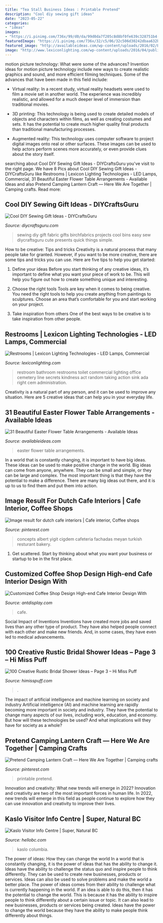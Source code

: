 ```yaml
---
title: "Tea Stall Business Ideas : Printable Pretend"
description: "Cool diy sewing gift ideas"
date: "2023-05-22"
categories:
- "ideas"
images:
- "https://i.pinimg.com/736x/99/d0/da/99d0da7f205c8d8bf0fe639c328751b4--cafe-interiors-restaurant-interiors.jpg"
featuredImage: "https://i.pinimg.com/736x/32/c5/06/32c506d30242dbaa632b34f271c3d5c8.jpg"
featured_image: "http://availableideas.com/wp-content/uploads/2016/02/Easter-Flower-Table-Arrangements-19.jpg"
image: "http://www.lexiconlighting.com/wp-content/uploads/2016/04/public-bathroom.jpg"
---
```



motion picture technology: What were some of the advances?
Invention ideas for motion picture technology include new ways to create realistic graphics and sound, and more efficient filming techniques. Some of the advances that have been made in this field include: 
- Virtual reality: In a recent study, virtual reality headsets were used to film a movie set in another world. The experience was incredibly realistic, and allowed for a much deeper level of immersion than traditional movies. 

- 3D printing: This technology is being used to create detailed models of objects and characters within films, as well as creating costumes and sets. It has the potential to create much higher quality final products than traditional manufacturing processes. 

- Augmented reality: This technology uses computer software to project digital images onto real or other surfaces. These images can be used to help actors perform scenes more accurately, or even provide clues about the story itself.

	

		
searching about Cool DIY Sewing Gift Ideas - DIYCraftsGuru you've visit to the right page. We have 8 Pics about Cool DIY Sewing Gift Ideas - DIYCraftsGuru like Restrooms | Lexicon Lighting Technologies - LED Lamps, Commercial, 31 Beautiful Easter Flower Table Arrangements - Available Ideas and also Pretend Camping Lantern Craft — Here We Are Together | Camping crafts. Read more:
		
    
## Cool DIY Sewing Gift Ideas - DIYCraftsGuru

<img loading=lazy src="http://www.diycraftsguru.com/wp-content/uploads/2016/03/06-sewing-gifts-featured-image.jpg" onerror="this.onerror=null;this.src='https://tse1.mm.bing.net/th?id=OIP.ZJ-OvAdf36MsbKNBsQX4uwHaLH&amp;pid=15.1';" alt="Cool DIY Sewing Gift Ideas - DIYCraftsGuru">

_Source: diycraftsguru.com_

>sewing diy gift fabric gifts birchfabrics projects cool bins easy sew diycraftsguru cute presents quick things simple. 

	

How to be creative: Tips and tricks
Creativity is a natural process that many people take for granted. However, if you want to be more creative, there are some tips and tricks you can use. Here are five tips to help you get started:
1. Define your ideas
Before you start thinking of any creative ideas, it’s important to define what you want your piece of work to be. This will help you figure out how to create something unique and interesting.

2. Choose the right tools
Tools are key when it comes to being creative. You need the right tools to help you create anything from paintings to sculptures. Choose an area that’s comfortable for you and start working on your project.
3. Take inspiration from others
One of the best ways to be creative is to take inspiration from other people.

    
## Restrooms | Lexicon Lighting Technologies - LED Lamps, Commercial

<img loading=lazy src="http://www.lexiconlighting.com/wp-content/uploads/2016/04/public-bathroom.jpg" onerror="this.onerror=null;this.src='https://tse4.mm.bing.net/th?id=OIP.kc5eaDs7-aPFPSRDXwjUEAHaFl&amp;pid=15.1';" alt="Restrooms | Lexicon Lighting Technologies - LED Lamps, Commercial">

_Source: lexiconlighting.com_

>restroom bathroom restrooms toilet commercial lighting office cemetery line secrets kindness act random taking action sink ada right cem administration. 

	

Creativity is a natural part of any person, and it can be used to improve any situation. Here are 5 creative ideas that can help you in your everyday life.

    
## 31 Beautiful Easter Flower Table Arrangements - Available Ideas

<img loading=lazy src="http://availableideas.com/wp-content/uploads/2016/02/Easter-Flower-Table-Arrangements-19.jpg" onerror="this.onerror=null;this.src='https://tse3.mm.bing.net/th?id=OIP.MABzdAwjKWIyF-WeYA9XPwHaJ3&amp;pid=15.1';" alt="31 Beautiful Easter Flower Table Arrangements - Available Ideas">

_Source: availableideas.com_

>easter flower table arrangements. 

	

In a world that is constantly changing, it is important to have big ideas. These ideas can be used to make positive change in the world. Big ideas can come from anyone, anywhere. They can be small and simple, or they can be large and complex. The most important thing is that they have the potential to make a difference. There are many big ideas out there, and it is up to us to find them and put them into action.

    
## Image Result For Dutch Cafe Interiors | Cafe Interior, Coffee Shops

<img loading=lazy src="https://i.pinimg.com/736x/99/d0/da/99d0da7f205c8d8bf0fe639c328751b4--cafe-interiors-restaurant-interiors.jpg" onerror="this.onerror=null;this.src='https://tse2.mm.bing.net/th?id=OIP.-yrbTowuKnH4rZw332VuAAHaLz&amp;pid=15.1';" alt="Image result for dutch cafe interiors | Cafe interior, Coffee shops">

_Source: pinterest.com_

>concepts albert yigit cigdem cafeteria fachadas meyan turkish resturant bakery. 

	

1. Get scattered. Start by thinking about what you want your business or startup to be in the first place.

    
## Customized Coffee Shop Design High-end Cafe Interior Design With

<img loading=lazy src="https://antdisplay.com/pub/media/magefan_blog/12_1_2.jpg" onerror="this.onerror=null;this.src='https://tse4.mm.bing.net/th?id=OIP.YjA1ZEH0FK2Or32PpehgGAHaE8&amp;pid=15.1';" alt="Customized Coffee Shop Design High-end Cafe Interior Design With">

_Source: antdisplay.com_

>cafe. 

	

Social Impact of Inventions
Inventions have created more jobs and saved lives than any other type of product. They have also helped people connect with each other and make new friends. And, in some cases, they have even led to medical advancements.

    
## 100 Creative Rustic Bridal Shower Ideas – Page 3 – Hi Miss Puff

<img loading=lazy src="https://www.himisspuff.com/wp-content/uploads/2016/05/Rustic-Vintage-Bridal-Shower-Decor.jpg" onerror="this.onerror=null;this.src='https://tse2.mm.bing.net/th?id=OIP.fdpRofBIKEMEie9HTEYlVQHaLG&amp;pid=15.1';" alt="100 Creative Rustic Bridal Shower Ideas – Page 3 – Hi Miss Puff">

_Source: himisspuff.com_

>. 

	

The impact of artificial intelligence and machine learning on society and industry
Artificial intelligence (AI) and machine learning are rapidly becoming more important in society and industry. They have the potential to change many aspects of our lives, including work, education, and economy. But how will these technologies be used? And what implications will they have for society as a whole?

    
## Pretend Camping Lantern Craft — Here We Are Together | Camping Crafts

<img loading=lazy src="https://i.pinimg.com/736x/32/c5/06/32c506d30242dbaa632b34f271c3d5c8.jpg" onerror="this.onerror=null;this.src='https://tse4.mm.bing.net/th?id=OIP.W7s1RL0_QEan2hZY8k1hpQDYEg&amp;pid=15.1';" alt="Pretend Camping Lantern Craft — Here We Are Together | Camping crafts">

_Source: pinterest.com_

>printable pretend. 

	

Innovation and creativity: What new trends will emerge in 2022?
Innovation and creativity are two of the most important forces in human life. In 2022, new trends will emerge in this field as people continue to explore how they can use innovation and creativity to improve their lives.

    
## Kaslo Visitor Info Centre | Super, Natural BC

<img loading=lazy src="https://www.hellobc.com/content/uploads/2018/12/14-8b-bf-a2-beautiful-kaslo-bc.jpg" onerror="this.onerror=null;this.src='https://tse2.mm.bing.net/th?id=OIP.vN_l_kczf6i912ozIWmxtwHaFj&amp;pid=15.1';" alt="Kaslo Visitor Info Centre | Super, Natural BC">

_Source: hellobc.com_

>kaslo columbia. 

	

The power of ideas: How they can change the world
In a world that is constantly changing, it is the power of ideas that has the ability to change it. Ideas have the ability to challenge the status quo and inspire people to think differently. They can be used to create new businesses, products or services. Ideas can also be used to solve problems and make the world a better place.
The power of ideas comes from their ability to challenge what is currently happening in the world. If an idea is able to do this, then it has the potential to change the world. This is because it has the ability to inspire people to think differently about a certain issue or topic. It can also lead to new businesses, products or services being created. Ideas have the power to change the world because they have the ability to make people think differently about things.

